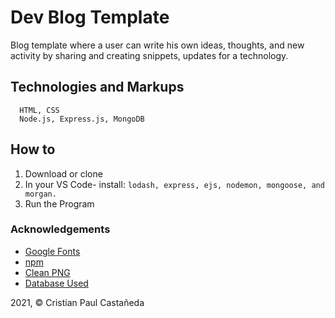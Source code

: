 # Dev Blog Template
Blog template where a user can write his own ideas, thoughts, and new activity by sharing and creating snippets, updates for a technology.

## Technologies and Markups
```
  HTML, CSS
  Node.js, Express.js, MongoDB
```

## How to
1. Download or clone
2. In your VS Code- install: `lodash, express, ejs, nodemon, mongoose, and morgan.`
3. Run the Program

### Acknowledgements
* [Google Fonts](https://fonts.google.com/)
* [npm](https://www.npmjs.com/)
* [Clean PNG](https://www.cleanpng.com/)
* [Database Used](https://www.mongodb.com/cloud)

2021, &copy; Cristian Paul Castañeda
